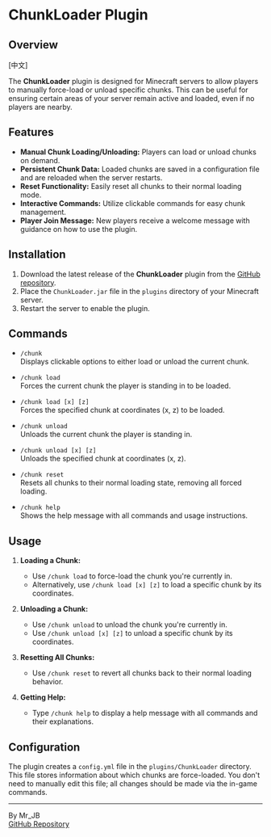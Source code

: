 # ChunkLoader Plugin

## Overview
[中文]

The **ChunkLoader** plugin is designed for Minecraft servers to allow players to manually force-load or unload specific chunks. This can be useful for ensuring certain areas of your server remain active and loaded, even if no players are nearby.

## Features

- **Manual Chunk Loading/Unloading:** Players can load or unload chunks on demand.
- **Persistent Chunk Data:** Loaded chunks are saved in a configuration file and are reloaded when the server restarts.
- **Reset Functionality:** Easily reset all chunks to their normal loading mode.
- **Interactive Commands:** Utilize clickable commands for easy chunk management.
- **Player Join Message:** New players receive a welcome message with guidance on how to use the plugin.

## Installation

1. Download the latest release of the **ChunkLoader** plugin from the [GitHub repository](https://github.com/HongMJ1315/ChunkLoader).
2. Place the `ChunkLoader.jar` file in the `plugins` directory of your Minecraft server.
3. Restart the server to enable the plugin.

## Commands

- `/chunk`  
  Displays clickable options to either load or unload the current chunk.

- `/chunk load`  
  Forces the current chunk the player is standing in to be loaded.

- `/chunk load [x] [z]`  
  Forces the specified chunk at coordinates (x, z) to be loaded.

- `/chunk unload`  
  Unloads the current chunk the player is standing in.

- `/chunk unload [x] [z]`  
  Unloads the specified chunk at coordinates (x, z).

- `/chunk reset`  
  Resets all chunks to their normal loading state, removing all forced loading.

- `/chunk help`  
  Shows the help message with all commands and usage instructions.

## Usage

1. **Loading a Chunk:**
    - Use `/chunk load` to force-load the chunk you're currently in.
    - Alternatively, use `/chunk load [x] [z]` to load a specific chunk by its coordinates.

2. **Unloading a Chunk:**
    - Use `/chunk unload` to unload the chunk you're currently in.
    - Use `/chunk unload [x] [z]` to unload a specific chunk by its coordinates.

3. **Resetting All Chunks:**
    - Use `/chunk reset` to revert all chunks back to their normal loading behavior.

4. **Getting Help:**
    - Type `/chunk help` to display a help message with all commands and their explanations.

## Configuration

The plugin creates a `config.yml` file in the `plugins/ChunkLoader` directory. This file stores information about which chunks are force-loaded. You don't need to manually edit this file; all changes should be made via the in-game commands.

---

By Mr_JB  
[GitHub Repository](https://github.com/HongMJ1315/ChunkLoader)
